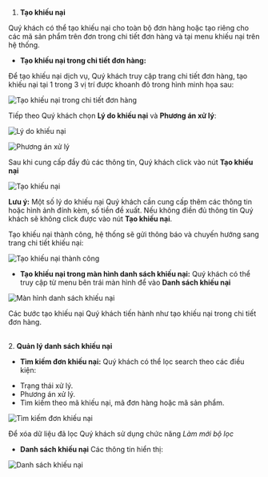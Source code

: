 1. **Tạo khiếu nại**

  Quý khách có thể tạo khiếu nại cho toàn bộ đơn hàng hoặc tạo riêng cho các mã sản phẩm trên đơn trong chi tiết đơn hàng và tại menu khiếu nại trên hệ thống.
  
  - **Tạo khiếu nại trong chi tiết đơn hàng:**

 Để tạo khiếu nại dịch vụ, Quý khách truy cập trang chi tiết đơn hàng, tạo khiếu nại tại 1 trong 3 vị trí được khoanh đỏ trong hình minh họa sau:
 
![Tạo khiếu nại trong chi tiết đơn hàng](https://user-images.githubusercontent.com/73226975/103335483-9ed9cd80-4aa7-11eb-9ad7-6c5ca6c26526.png)

Tiếp theo Quý khách chọn **Lý do khiếu nại** và **Phương án xử lý**:

![Lý do khiếu nại](https://user-images.githubusercontent.com/73226975/103335806-cbdab000-4aa8-11eb-981e-e112c2d07457.png)

![Phương án xử lý](https://user-images.githubusercontent.com/73226975/103335826-dc8b2600-4aa8-11eb-96e7-cee42727f614.png)

Sau khi cung cấp đầy đủ các thông tin, Quý khách click vào nút **Tạo khiếu nại**

![Tạo khiếu nại](https://user-images.githubusercontent.com/73226975/103392322-c97f6100-4b4f-11eb-83b9-17bfa3b97c26.png)

**Lưu ý:**
Một số lý do khiếu nại Quý khách cần cung cấp thêm các thông tin hoặc hình ảnh đính kèm, số tiền đề xuất. Nếu không điền đủ thông tin Quý khách sẽ không click được vào nút **Tạo khiếu nại**. 

Tạo khiếu nại thành công, hệ thống sẽ gửi thông báo và chuyến hướng sang trang chi tiết khiếu nại:

![Tạo khiếu nại thành công](https://user-images.githubusercontent.com/73226975/103392324-cb492480-4b4f-11eb-9d86-e0ef0e629396.png)

  - **Tạo khiếu nại trong màn hình danh sách khiếu nại:**
Quý khách có thể truy cập từ menu bên trái màn hình để vào **Danh sách khiếu nại**

![Màn hình danh sách khiếu nại](https://user-images.githubusercontent.com/73226975/103844733-183b7680-50cd-11eb-91fb-197a357fc44f.png)

Các bước tạo khiếu nại Quý khách tiến hành như tạo khiếu nại trong chi tiết đơn hàng.

  \
2. **Quản lý danh sách khiếu nại**
  - **Tìm kiếm đơn khiếu nại:**
Quý khách có thể lọc search theo các điều kiện:
+ Trạng thái xử lý.
+ Phương án xử lý.
+ Tìm kiếm theo mã khiếu nại, mã đơn hàng hoặc mã sản phẩm.

![Tìm kiếm đơn khiếu nại](https://user-images.githubusercontent.com/73226975/103845668-14a8ef00-50cf-11eb-9bc5-44cc5c4ff143.png)

Để xóa dữ liệu đã lọc Quý khách sử dụng chức năng *Làm mới bộ lọc*

- **Danh sách khiếu nại**
Các thông tin hiển thị:

![Danh sách khiếu nại](https://user-images.githubusercontent.com/73226975/103845671-15da1c00-50cf-11eb-92af-0119c9587d09.png)






